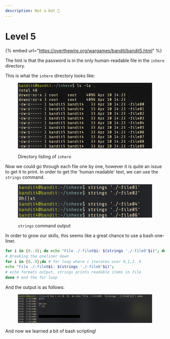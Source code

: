 ```yaml
---
description: Not a bot 🤖
---
```


# Level 5

{% embed url="https://overthewire.org/wargames/bandit/bandit5.html" %}

The hint is that the password is in the only human-readable file in the `inhere` directory.

This is what the `inhere` directory looks like:

<figure><img src="../.gitbook/assets/image (1).png" alt="Directory listing of the inhere directory"><figcaption><p>Directory listing of <code>inhere</code></p></figcaption></figure>

Now we could go through each file one by one, however it is quite an issue to get it to print. In order to get the 'human readable' text, we can use the `strings` command.&#x20;

<figure><img src="../.gitbook/assets/image (2).png" alt="&#x60;strings&#x60; command output"><figcaption><p><code>strings</code> command output</p></figcaption></figure>

In order to grow our skills, this seems like a great chance to use a bash one-liner.

```bash
for i in {0..9}; do echo "File ./-file0$i: $(strings './-file0'$i)"; done
# Breaking the oneliner down
for i in {0..9};do # for loop where i iterates over 0,1,2..9 
echo "File ./-file0$i: $(strings './-file0'$i)";
# echo formats output, strings prints readable items in file
done # end the for loop
```

And the output is as follows:

<figure><img src="../.gitbook/assets/image (3).png" alt=""><figcaption></figcaption></figure>

And now we learned a bit of bash scripting!
